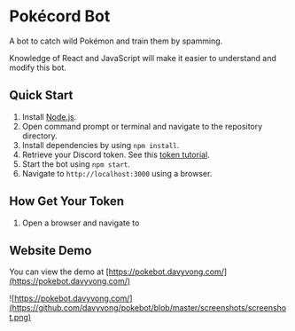 # Pokécord Bot
A bot to catch wild Pokémon and train them by spamming.

Knowledge of React and JavaScript will make it easier to understand and modify this bot.

## Quick Start
1. Install [Node.js](https://nodejs.org/en/).
2. Open command prompt or terminal and navigate to the repository directory.
3. Install dependencies by using `npm install`.
4. Retrieve your Discord token. See this [token tutorial](https://github.com/davyvong/pokebot/wiki/Finding-Your-Discord-Token).
5. Start the bot using `npm start`.
6. Navigate to `http://localhost:3000` using a browser.

## How Get Your Token
1. Open a browser and navigate to 

## Website Demo
You can view the demo at [https://pokebot.davyvong.com/](https://pokebot.davyvong.com/)

![https://pokebot.davyvong.com/](https://github.com/davyvong/pokebot/blob/master/screenshots/screenshot.png)
